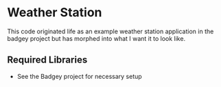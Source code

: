 # Weather Station

This code originated life as an example weather station application in the badgey project but has morphed into what I want it to look like.

## Required Libraries
- See the Badgey project for necessary setup
